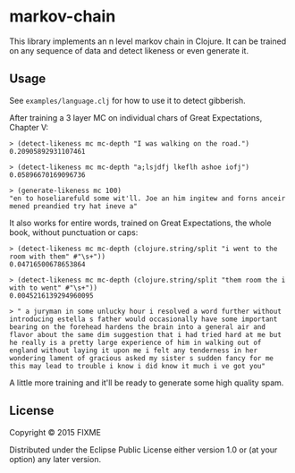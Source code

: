 # markov-chain

This library implements an n level markov chain in Clojure. It can be
trained on any sequence of data and detect likeness or even generate it.

## Usage

See `examples/language.clj` for how to use it to detect gibberish.

After training a 3 layer MC on individual chars of Great Expectations, Chapter V:
```
> (detect-likeness mc mc-depth "I was walking on the road.")
0.20905892931107461

> (detect-likeness mc mc-depth "a;lsjdfj lkeflh ashoe iofj")
0.05896670169096736

> (generate-likeness mc 100)
"en to hoseliarefuld some wit'll. Joe an him ingitew and forns anceir mened preandied try hat ineve a"
```

It also works for entire words, trained on Great Expectations, the whole
book, without punctuation or caps:
```
> (detect-likeness mc mc-depth (clojure.string/split "i went to the room with them" #"\s+"))
0.04716500678653864

> (detect-likeness mc mc-depth (clojure.string/split "them room the i with to went" #"\s+"))
0.0045216139294960095

> " a juryman in some unlucky hour i resolved a word further without introducing estella s father would occasionally have some important bearing on the forehead hardens the brain into a general air and flavor about the same dim suggestion that i had tried hard at me but he really is a pretty large experience of him in walking out of england without laying it upon me i felt any tenderness in her wondering lament of gracious asked my sister s sudden fancy for me this may lead to trouble i know i did know it much i ve got you"
```
A little more training and it'll be ready to generate some high quality spam.

## License

Copyright © 2015 FIXME

Distributed under the Eclipse Public License either version 1.0 or (at
your option) any later version.
